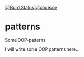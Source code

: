 [![Build Status](https://travis-ci.org/muzungu-av/patterns.svg?branch=master)](https://travis-ci.org/muzungu-av/patterns)
[![codecov](https://codecov.io/gh/muzungu-av/patterns/branch/master/graph/badge.svg)](https://codecov.io/gh/muzungu-av/patterns)
# patterns
Some OOP-patterns

I will write some OOP patterns here...
